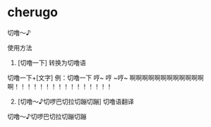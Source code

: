 # cherugo
切噜～♪

使用方法
1. [切噜一下] 转换为切噜语

切噜一下+[文字]     例：切噜一下 哼~ 哼 ~哼~ 啊啊啊啊啊啊啊啊啊啊啊啊啊！！！！！！！！！！！！！！！！

2. [切噜～♪切啰巴切拉切蹦切蹦] 切噜语翻译

切噜～♪切啰巴切拉切蹦切蹦
